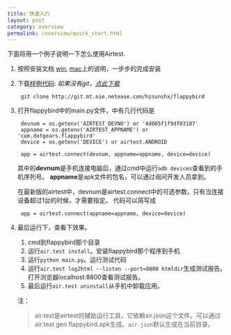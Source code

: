 ```yaml
--- 
title: 快速入门
layout: post
category: overview
permalink: /overview/quick_start.html
---
```


下面将用一个例子说明一下怎么使用Airtest.


1. 按照安装文档 [win](/deployment/win-installing.html), [mac](/deployment/mac-installing.html)上的说明，一步步的完成安装

2. 下载[样例代码](http://git.mt.nie.netease.com/hzsunshx/flappybird): *如果没有git，[点此下载](ftp://mt.nie.netease.com/airtest-win-res/Git-1.9.4-preview20140815.exe)*

		git clone http://git.mt.nie.netease.com/hzsunshx/flappybird

3. 打开flappybird中的main.py文件，中有几行代码是

        devnum = os.getenv('AIRTEST_DEVNO') or '4d005f1f9df03107'
        appname = os.getenv('AIRTEST_APPNAME') or 'com.dotgears.flappybird'
        device = os.getenv('DEVICE') or airtest.ANDROID

        app = airtest.connect(devnum, appname=appname, device=device)

    其中的**devnum**是手机连接电脑后，通过cmd中运行`adb devices`查看到的手机序列号。
    **appname**是apk文件的包名，可以通过询问开发人员拿到。

    在最新版的airtest中，devnum是airtest.connect中的可选参数，只有当连接设备超过1台的时候，才需要指定。
    代码可以简写成

        app = airtest.connect(appname=appname, device=device)

4. 最后运行下，查看下效果。

    1. cmd到flappybird那个目录
    2. 运行`air.test install`。安装flappybird那个程序到手机
    3. 运行`python main.py`。运行测试代码
    4. 运行`air.test log2html --listen --port=8800 htmldir`生成测试报告。打开浏览器localhost:8800查看测试报告。
    5. 最后运行`air.test uninstall`从手机中卸载应用。

    注：

    >air.test是airtest的辅助运行工具，它依赖air.json这个文件。可以通过air.test gen flappybird.apk生成。`air.json`默认生成在当前目录。
